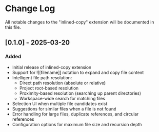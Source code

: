 # Change Log

All notable changes to the "inlined-copy" extension will be documented in this file.

## [0.1.0] - 2025-03-20

### Added
- Initial release of inlined-copy extension
- Support for ![[filename]] notation to expand and copy file content
- Intelligent file path resolution:
  - Direct path resolution (absolute or relative)
  - Project root-based resolution
  - Proximity-based resolution (searching up parent directories)
  - Workspace-wide search for matching files
- Selection UI when multiple file candidates exist
- Suggestions for similar files when a file is not found
- Error handling for large files, duplicate references, and circular references
- Configuration options for maximum file size and recursion depth

